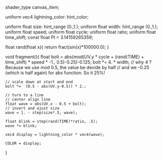 shader_type canvas_item;

uniform vec4 lightning_color: hint_color;

uniform float size: hint_range (0.,1.);
uniform float width: hint_range (0.,1.);
uniform float speed;
uniform float cycle;
uniform float ratio;
uniform float time_shift;
const float PI = 3.14159265359;

float rand(float x){
	return fract(sin(x)*100000.0);
}

void fragment(){
	float bolt = abs(mod(UV.y * cycle + (rand(TIME) + time_shift) * speed * -1., 0.5)-0.25)-0.125;
	bolt *= 4. * width;
	// why 4 ? Because we use mod 0.5, the value be devide by half
	// and we -0.25 (which is half again) for abs function. So it 25%!

	// scale down at start and end
	bolt *=  (0.5 - abs(UV.y-0.5)) * 2.;

	// turn to a line
	// center align line
	float wave = abs(UV.x - 0.5 + bolt);
	// invert and ajust size
	wave = 1. - step(size*.5, wave);

	float blink = step(rand(TIME)*ratio, .5);
	wave *= blink;

	vec4 display = lightning_color * vec4(wave);

	COLOR = display;
}
